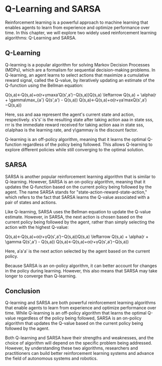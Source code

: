 Q-Learning and SARSA
======================================================================

Reinforcement learning is a powerful approach to machine learning that enables agents to learn from experience and optimize performance over time. In this chapter, we will explore two widely used reinforcement learning algorithms: Q-Learning and SARSA.

Q-Learning
----------

Q-learning is a popular algorithm for solving Markov Decision Processes (MDPs), which are a formalism for sequential decision-making problems. In Q-learning, an agent learns to select actions that maximize a cumulative reward signal, called the Q-value, by iteratively updating an estimate of the Q-function using the Bellman equation:

Q(s,a)←Q(s,a)+α(r+γmax⁡a′Q(s′,a′)−Q(s,a))Q(s,a) \\leftarrow Q(s,a) + \\alpha(r + \\gamma\\max_{a'} Q(s',a') - Q(s,a)) Q(s,a)←Q(s,a)+α(r+γa′maxQ(s′,a′)−Q(s,a))

Here, sss and aaa represent the agent's current state and action, respectively. s′s's′ is the resulting state after taking action aaa in state sss, rrr is the immediate reward received for taking action aaa in state sss, α\\alphaα is the learning rate, and γ\\gammaγ is the discount factor.

Q-learning is an off-policy algorithm, meaning that it learns the optimal Q-function regardless of the policy being followed. This allows Q-learning to explore different policies while still converging to the optimal solution.

SARSA
-----

SARSA is another popular reinforcement learning algorithm that is similar to Q-learning. However, SARSA is an on-policy algorithm, meaning that it updates the Q-function based on the current policy being followed by the agent. The name SARSA stands for "state-action-reward-state-action," which refers to the fact that SARSA learns the Q-value associated with a pair of states and actions.

Like Q-learning, SARSA uses the Bellman equation to update the Q-value estimate. However, in SARSA, the next action is chosen based on the current policy being followed by the agent, rather than simply selecting the action with the highest Q-value:

Q(s,a)←Q(s,a)+α(r+γQ(s′,a′)−Q(s,a))Q(s,a) \\leftarrow Q(s,a) + \\alpha(r + \\gamma Q(s',a') - Q(s,a)) Q(s,a)←Q(s,a)+α(r+γQ(s′,a′)−Q(s,a))

Here, a′a'a′ is the next action selected by the agent based on the current policy.

Because SARSA is an on-policy algorithm, it can better account for changes in the policy during learning. However, this also means that SARSA may take longer to converge than Q-learning.

Conclusion
----------

Q-learning and SARSA are both powerful reinforcement learning algorithms that enable agents to learn from experience and optimize performance over time. While Q-learning is an off-policy algorithm that learns the optimal Q-value regardless of the policy being followed, SARSA is an on-policy algorithm that updates the Q-value based on the current policy being followed by the agent.

Both Q-learning and SARSA have their strengths and weaknesses, and the choice of algorithm will depend on the specific problem being addressed. However, by understanding these two algorithms, researchers and practitioners can build better reinforcement learning systems and advance the field of autonomous systems and robotics.
